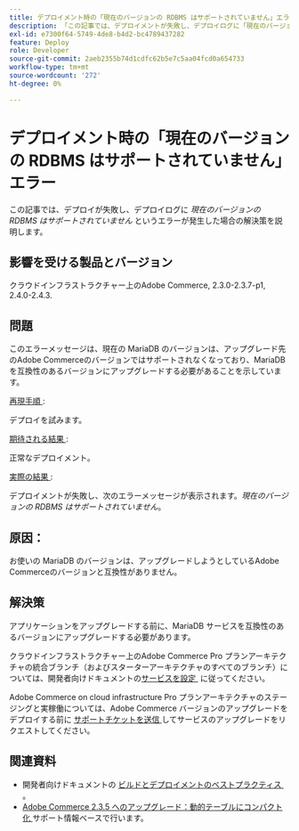 ```yaml
---
title: デプロイメント時の「現在のバージョンの RDBMS はサポートされていません」エラー
description: 「この記事では、デプロイメントが失敗し、デプロイログに「現在のバージョンの RDBMS はサポートされていません」というエラーが表示される場合の解決策を説明します。」
exl-id: e7300f64-5749-4de8-b4d2-bc4789437282
feature: Deploy
role: Developer
source-git-commit: 2aeb2355b74d1cdfc62b5e7c5aa04fcd0a654733
workflow-type: tm+mt
source-wordcount: '272'
ht-degree: 0%

---
```


# デプロイメント時の「現在のバージョンの RDBMS はサポートされていません」エラー

この記事では、デプロイが失敗し、デプロイログに *現在のバージョンの RDBMS はサポートされていません* というエラーが発生した場合の解決策を説明します。

## 影響を受ける製品とバージョン

クラウドインフラストラクチャー上のAdobe Commerce, 2.3.0-2.3.7-p1, 2.4.0-2.4.3.

## 問題

このエラーメッセージは、現在の MariaDB のバージョンは、アップグレード先のAdobe Commerceのバージョンではサポートされなくなっており、MariaDB を互換性のあるバージョンにアップグレードする必要があることを示しています。


<u> 再現手順 </u>:

デプロイを試みます。

<u> 期待される結果 </u>:

正常なデプロイメント。

<u> 実際の結果 </u>:

デプロイメントが失敗し、次のエラーメッセージが表示されます。*現在のバージョンの RDBMS はサポートされていません*。

## 原因：

お使いの MariaDB のバージョンは、アップグレードしようとしているAdobe Commerceのバージョンと互換性がありません。

## 解決策

アプリケーションをアップグレードする前に、MariaDB サービスを互換性のあるバージョンにアップグレードする必要があります。


クラウドインフラストラクチャー上のAdobe Commerce Pro プランアーキテクチャの統合ブランチ（およびスターターアーキテクチャのすべてのブランチ）については、開発者向けドキュメントの [&#x200B; サービスを設定 &#x200B;](https://experienceleague.adobe.com/ja/docs/commerce-cloud-service/user-guide/configure/service/services-yaml) に従ってください。

Adobe Commerce on cloud infrastructure Pro プランアーキテクチャのステージングと実稼働については、Adobe Commerce バージョンのアップグレードをデプロイする前に [&#x200B; サポートチケットを送信 &#x200B;](/help/help-center-guide/help-center/magento-help-center-user-guide.md#submit-ticket) してサービスのアップグレードをリクエストしてください。


## 関連資料

* 開発者向けドキュメントの [&#x200B; ビルドとデプロイメントのベストプラクティス &#x200B;](https://experienceleague.adobe.com/ja/docs/commerce-cloud-service/user-guide/develop/deploy/best-practices#best-practices)。
* [Adobe Commerce 2.3.5 へのアップグレード：動的テーブルにコンパクト化 &#x200B;](https://experienceleague.adobe.com/docs/commerce-operations/implementation-playbook/best-practices/maintenance/commerce-235-upgrade-prerequisites-mariadb.html?lang=ja) サポート情報ベースで行います。
